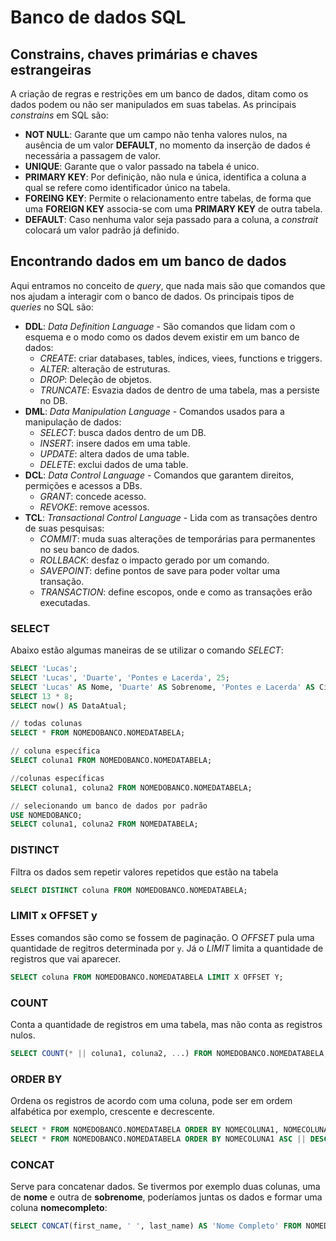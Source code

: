 # Banco de dados SQL

## __Constrains__, chaves primárias e chaves estrangeiras
A criação de regras e restrições em um banco de dados, ditam como os dados podem ou não
ser manipulados em suas tabelas. As principais _constrains_ em SQL são:  
- **NOT NULL**: Garante que um campo não tenha valores nulos, na ausência de um valor 
**DEFAULT**, no momento da inserção de dados é necessária a passagem de valor.
- **UNIQUE**: Garante que o valor passado na tabela é unico.  
- **PRIMARY KEY**: Por definição, não nula e única, identifica a coluna a qual se refere como identificador único na tabela.
- **FOREING KEY**: Permite o relacionamento entre tabelas, de forma que uma **FOREIGN KEY** associa-se com uma **PRIMARY KEY** de outra tabela.  
- **DEFAULT**: Caso nenhuma valor seja passado para a coluna, a _constrait_ colocará um valor padrão já definido.

## Encontrando dados em um banco de dados
Aqui entramos no conceito de _query_, que nada mais são que comandos que nos ajudam a interagir com o banco de dados.
Os principais tipos de _queries_ no SQL são:
- **DDL**: _Data Definition Language_ - São comandos que lidam com o esquema e o modo como os dados devem existir em um banco de dados:
	- _CREATE_: criar databases, tables, índices, viees, functions e triggers.
	- _ALTER_: alteração de estruturas.
	- _DROP_: Deleção de objetos.
	- _TRUNCATE_: Esvazia dados de dentro de uma tabela, mas a persiste no DB.
- **DML**: _Data Manipulation Language_ - Comandos usados para a manipulação de dados:
	- _SELECT_: busca dados dentro de um DB.
	- _INSERT_: insere dados em uma table.
	- _UPDATE_: altera dados de uma table.
	- _DELETE_: exclui dados de uma table.
- **DCL**: _Data Control Language_ - Comandos que garantem direitos, permições e acessos a DBs.
	- _GRANT_: concede acesso.
	- _REVOKE_: remove acessos.
- **TCL**: _Transactional Control Language_ - Lida com as transações dentro de suas pesquisas:
	- _COMMIT_: muda suas alterações de temporárias para permanentes no seu banco de dados.
	- _ROLLBACK_: desfaz o impacto gerado por um comando.
	- _SAVEPOINT_: define pontos de save para poder voltar uma transação.
	- _TRANSACTION_: define escopos, onde e como as transações erão executadas.

### SELECT
Abaixo estão algumas maneiras de se utilizar o comando _SELECT_:

```sql
SELECT 'Lucas';
SELECT 'Lucas', 'Duarte', 'Pontes e Lacerda', 25;
SELECT 'Lucas' AS Nome, 'Duarte' AS Sobrenome, 'Pontes e Lacerda' AS CidadeNatal, 25 AS Idade;
SELECT 13 * 8;
SELECT now() AS DataAtual;

// todas colunas
SELECT * FROM NOMEDOBANCO.NOMEDATABELA;

// coluna específica
SELECT coluna1 FROM NOMEDOBANCO.NOMEDATABELA;

//colunas específicas
SELECT coluna1, coluna2 FROM NOMEDOBANCO.NOMEDATABELA;

// selecionando um banco de dados por padrão
USE NOMEDOBANCO;
SELECT coluna1, coluna2 FROM NOMEDATABELA;
```

### DISTINCT
Filtra os dados sem repetir valores repetidos que estão na tabela
```sql
SELECT DISTINCT coluna FROM NOMEDOBANCO.NOMEDATABELA;
```

### LIMIT x OFFSET y
Esses comandos são como se fossem de paginação.
O _OFFSET_ pula uma quantidade de regitros determinada por `y`.
Já o _LIMIT_ limita a quantidade de registros que vai aparecer.
```sql
SELECT coluna FROM NOMEDOBANCO.NOMEDATABELA LIMIT X OFFSET Y;
```

### COUNT
Conta a quantidade de registros em uma tabela, mas não conta as registros nulos.
```sql
SELECT COUNT(* || coluna1, coluna2, ...) FROM NOMEDOBANCO.NOMEDATABELA;
```

### ORDER BY
Ordena os registros de acordo com uma coluna, pode ser em ordem alfabética por exemplo, crescente e decrescente.
```sql
SELECT * FROM NOMEDOBANCO.NOMEDATABELA ORDER BY NOMECOLUNA1, NOMECOLUNA2, ...;
SELECT * FROM NOMEDOBANCO.NOMEDATABELA ORDER BY NOMECOLUNA1 ASC || DESC, NOMECOLUNA2 ASC || DESC, ...;
```

### CONCAT
Serve para concatenar dados. Se tivermos por exemplo duas colunas, uma de __nome__ e outra de __sobrenome__, poderíamos juntas os dados e formar uma coluna __nomecompleto__:
```sql
SELECT CONCAT(first_name, ' ', last_name) AS 'Nome Completo' FROM NOMEDOBANCO.NOMEDATABELA;
```

